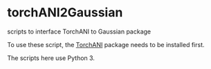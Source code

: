 # torchANI2Gaussian
scripts to interface TorchANI to Gaussian package

To use these script, the [TorchANI](https://github.com/aiqm/torchani) package needs to be installed first. 

The scripts here use Python 3. 
